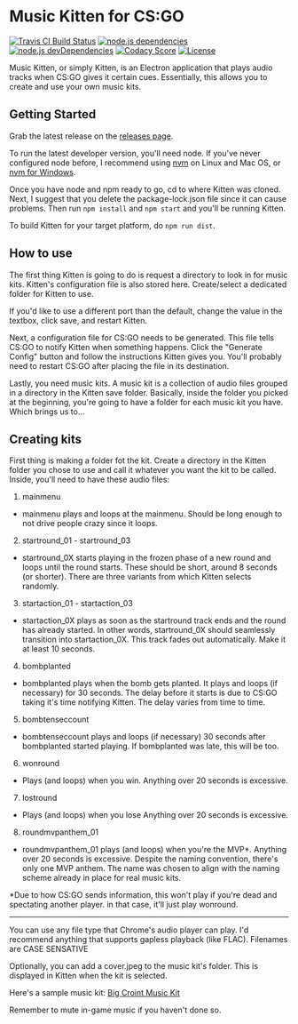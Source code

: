 # Music Kitten for CS:GO
[![Travis CI Build Status](https://api.travis-ci.org/CorySanin/Kitten-for-CSGO.svg?branch=master)](https://travis-ci.org/CorySanin/Kitten-for-CSGO)
[![node.js dependencies](https://david-dm.org/CorySanin/Kitten-for-CSGO.svg)](https://david-dm.org/CorySanin/Kitten-for-CSGO)
[![node.js devDependencies](https://david-dm.org/CorySanin/Kitten-for-CSGO/dev-status.svg)](https://david-dm.org/CorySanin/Kitten-for-CSGO?type=dev)
[![Codacy Score](https://api.codacy.com/project/badge/Grade/7b187bf2c3344d56868021e0609eded2)](https://www.codacy.com/app/CorySanin/Kitten-for-CSGO?utm_source=github.com&amp;utm_medium=referral&amp;utm_content=CorySanin/Kitten-for-CSGO&amp;utm_campaign=Badge_Grade)
[![License](https://img.shields.io/github/license/CorySanin/Kitten-for-CSGO.svg)](LICENSE)

Music Kitten, or simply Kitten, is an Electron application that plays audio
tracks when CS:GO gives it certain cues. Essentially, this allows you to
create and use your own music kits.

## Getting Started
Grab the latest release on the
[releases page](https://github.com/CoryZ40/Kitten-for-CSGO/releases/latest).

To run the latest developer version, you'll need node. If you've never
configured node before, I recommend using
[nvm](https://github.com/creationix/nvm#install-script) on Linux and Mac OS,
or [nvm for Windows](https://github.com/coreybutler/nvm-windows).

Once you have node and npm ready to go, cd to where Kitten was cloned. Next, I
suggest that you delete the package-lock.json file since it can cause problems.
Then run `npm install` and `npm start` and you'll be running Kitten.

To build Kitten for your target platform, do `npm run dist`.

## How to use
The first thing Kitten is going to do is request a directory to look in for
music kits. Kitten's configuration file is also stored here. Create/select a
dedicated folder for Kitten to use.

If you'd like to use a different port than the default, change the value in the
textbox, click save, and restart Kitten.

Next, a configuration file for CS:GO needs to be generated. This file tells
CS:GO to notify Kitten when something happens. Click the "Generate Config"
button and follow the instructions Kitten gives you. You'll probably need to
restart CS:GO after placing the file in its destination.

Lastly, you need music kits. A music kit is a collection of audio files grouped
in a directory in the Kitten save folder. Basically, inside the folder you
picked at the beginning, you're going to have a folder for each music kit you
have. Which brings us to...

## Creating kits
First thing is making a folder fot the kit. Create a directory in the Kitten
folder you chose to use and call it whatever you want the kit to be called.
Inside, you'll need to have these audio files:


1. mainmenu

  * mainmenu plays and loops at the mainmenu. Should be long enough to not drive
  people crazy since it loops.

2. startround_01 - startround_03

  * startround_0X starts playing in the frozen phase of a new round and loops
  until the round starts. These should be short, around 8 seconds (or shorter).
  There are three variants from which Kitten selects randomly.

3. startaction_01 - startaction_03

  * startaction_0X plays as soon as the startround track ends and the round has
  already started. In other words, startround_0X should seamlessly transition
  into startaction_0X. This track fades out automatically. Make it at least 10
  seconds.

4. bombplanted

  * bombplanted plays when the bomb gets planted. It plays and loops (if necessary) for
  30 seconds. The delay before it starts is due to CS:GO taking it's time
  notifying Kitten. The delay varies from time to time.

5. bombtenseccount

  * bombtenseccount plays and loops (if necessary) 30 seconds after bombplanted
  started playing. If bombplanted was late, this will be too.

6. wonround

  * Plays (and loops) when you win. Anything over 20 seconds is excessive.

7. lostround

  * Plays (and loops) when you lose Anything over 20 seconds is excessive.

8. roundmvpanthem_01

  * roundmvpanthem_01 plays (and loops) when you're the MVP\*.
   Anything over 20 seconds is excessive. Despite the naming convention,
  there's only one MVP anthem. The name was chosen to align with the naming
  scheme already in place for real music kits.

  \*Due to how CS:GO sends information, this won't play if you're dead and
  spectating another player. in that case, it'll just play wonround.

---

You can use any file type that Chrome's audio player can play. I'd recommend
anything that supports gapless playback (like FLAC). Filenames are CASE
SENSATIVE

Optionally, you can add a cover.jpeg to the music kit's folder. This is
displayed in Kitten when the kit is selected.

Here's a sample music kit:
[Big Croint Music Kit](https://drive.google.com/open?id=0Bwif2jHEOIAdaEFqS0k2RWtzbzg)

Remember to mute in-game music if you haven't done so.
